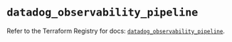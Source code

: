 # `datadog_observability_pipeline`

Refer to the Terraform Registry for docs: [`datadog_observability_pipeline`](https://registry.terraform.io/providers/datadog/datadog/3.73.0/docs/resources/observability_pipeline).
